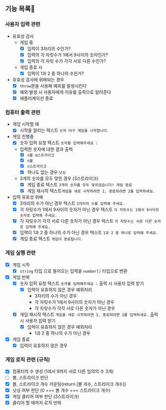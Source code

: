 ## 기능 목록📝

### 사용자 입력 관련

- 유효성 검사
  - 게임 중
    - [x] 입력이 3자리의 수인가?
    - [x] 입력의 각 자릿수가 1에서 9사이의 숫자인가?
    - [x] 입력의 각 자릿 수가 각각 서로 다른 수인가?
  - 게임 종료 시
    - [x] 입력이 1과 2 중 하나의 수인가?
- 유효성 검사에 위배되는 경우
  - [x] `throw`문을 사용해 예외를 발생시킨다
  - [x] 예외 발생 시 사용자에게 이유를 출력으로 알려준다
  - [x] 애플리케이션 종료

### 컴퓨터 출력 관련

- 게임 시작할 때
  - [x] 시작을 알리는 텍스트 `숫자 야구 게임을 시작합니다.`
- 게임 진행중
  - [x] 숫자 입력 요청 텍스트 `숫자를 입력해주세요 :`
  - 입력한 숫자에 대한 결과 출력
    - [x] `n볼 m스트라이크`
    - [x] `n볼`
    - [x] `n스트라이크`
    - [x] 하나도 없는 경우 `낫싱`
  - 3개의 숫자를 모두 맞힌 경우 (3스트라이크)
    - [x] 게임 종료 텍스트 `3개의 숫자를 모두 맞히셨습니다! 게임 종료`
    - [x] 게임 재시작 텍스트`게임을 새로 시작하려면 1, 종료하려면 2를 입력하세요.`
- 입력 유효성 위배
  - [x] 3자리의 수가 아닌 경우 텍스트 `3자리의 수를 입력해 주세요.`
  - [x] 각 자릿수가 1에서 9사이의 숫자가 아닌 경우 텍스트 `각 자릿수는 1에서 9사이의 숫자로 입력해 주세요.`
  - [x] 각 자릿수가 각각 서로 다른 숫자가 아닌 경우 텍스트 `각 자릿수는 서로 다른 숫자로 입력해 주세요.`
  - [x] 입력이 1과 2 중 하나의 수가 아닌 경우 텍스트 `1과 2 중 하나로 입력해 주세요.`
  - [x] 게임 종료 텍스트 `게임이 종료됩니다.`

### 게임 실행 관련

- [x] 게임 시작
  - [x] `string` 타입 으로 들어오는 입력을 `number[]` 타입으로 변환
- [x] 게임 반복
  - [x] 숫자 입력 요청 텍스트 `숫자를 입력해주세요 :` 출력 시 사용자 입력 받기
    - [x] 입력이 유효하지 않은 경우 예외처리
      - 3자리의 수가 아닌 경우
      - 각 자릿수가 1에서 9사이의 숫자가 아닌 경우
      - 각 자릿수가 각각 서로 다른 숫자가 아닌 경우
  - [x] 게임 재시작 텍스트 `게임을 새로 시작하려면 1, 종료하려면 2를 입력하세요.` 출력 시 사용자 입력 받기
    - [x] 입력이 유효하지 않은 경우 예외처리
      - 1과 2 중 하나의 수가 아닌 경우
- [x] 게임 종료
  - [x] 입력이 유효하지 않은 경우

### 게임 로직 관련 (규칙)

- [x] 컴퓨터의 수 생성 (1에서 9까지 서로 다른 임의의 수 3개)
- [ ] 볼, 스트라이크 판단
- [x] 볼, 스트라이크 개수 카운팅(return [볼 개수, 스트라이크 개수])
- [x] 낫싱 여부 판단 (0 === 볼 개수 === 스트라이크 개수)
- [x] 게임 클리어 여부 판단 (3스트라이크)
- [x] 클리어 할 때까지 로직 반복
